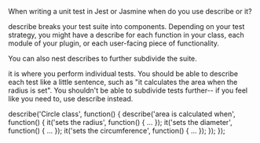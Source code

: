 When writing a unit test in Jest or Jasmine when do you use describe or it?

describe breaks your test suite into components. Depending on your test strategy, you might have a describe for each function in your class, each module of your plugin, or each user-facing piece of functionality.

You can also nest describes to further subdivide the suite.

it is where you perform individual tests. You should be able to describe each test like a little sentence, such as "it calculates the area when the radius is set". You shouldn't be able to subdivide tests further-- if you feel like you need to, use describe instead.

describe('Circle class', function() {
  describe('area is calculated when', function() {
    it('sets the radius', function() { ... });
    it('sets the diameter', function() { ... });
    it('sets the circumference', function() { ... });
  });
});
